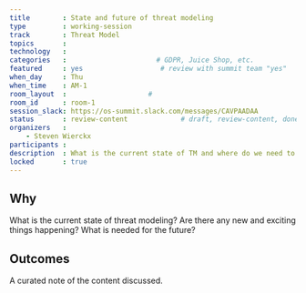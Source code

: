 ```yaml
---
title        : State and future of threat modeling
type         : working-session
track        : Threat Model
topics       : 
technology   :
categories   :                      # GDPR, Juice Shop, etc.
featured     : yes                   # review with summit team "yes"
when_day     : Thu
when_time    : AM-1
room_layout  :                    #
room_id      : room-1
session_slack: https://os-summit.slack.com/messages/CAVPAADAA
status       : review-content             # draft, review-content, done
organizers   :
    - Steven Wierckx
participants :
description  : What is the current state of TM and where do we need to go?
locked       : true
---
```


## Why

What is the current state of threat modeling? Are there any new and exciting things happening? What is needed for the future?

## Outcomes

A curated note of the content discussed.
